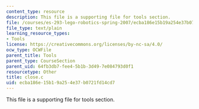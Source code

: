 ```yaml
---
content_type: resource
description: This file is a supporting file for tools section.
file: /courses/es-293-lego-robotics-spring-2007/ecba186e15b19a254e37b0721fd14cd7_close.c
file_type: text/plain
learning_resource_types:
- Tools
license: https://creativecommons.org/licenses/by-nc-sa/4.0/
ocw_type: OCWFile
parent_title: Tools
parent_type: CourseSection
parent_uid: 64fb3db7-fee4-5b1b-3d49-7e084793d0f1
resourcetype: Other
title: close.c
uid: ecba186e-15b1-9a25-4e37-b0721fd14cd7
---
```

This file is a supporting file for tools section.